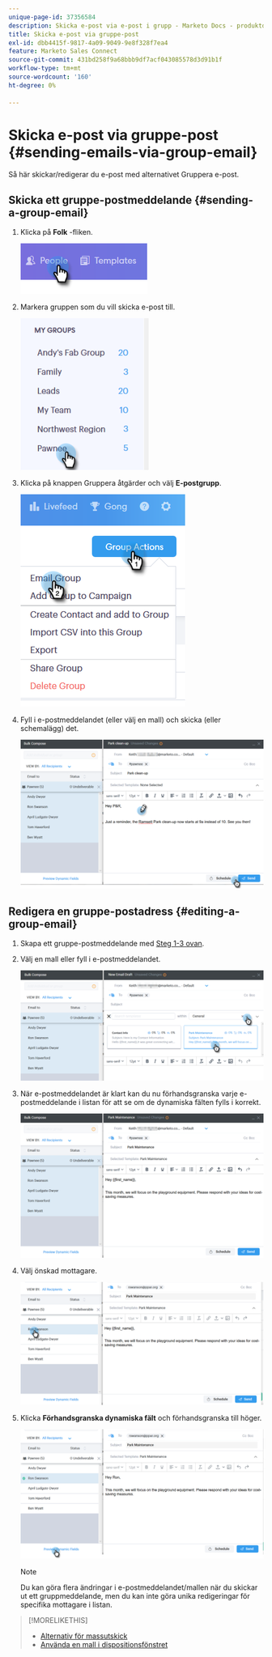 ```yaml
---
unique-page-id: 37356584
description: Skicka e-post via e-post i grupp - Marketo Docs - produktdokumentation
title: Skicka e-post via gruppe-post
exl-id: dbb4415f-9817-4a09-9049-9e8f328f7ea4
feature: Marketo Sales Connect
source-git-commit: 431bd258f9a68bbb9df7acf043085578d3d91b1f
workflow-type: tm+mt
source-wordcount: '160'
ht-degree: 0%

---
```


# Skicka e-post via gruppe-post {#sending-emails-via-group-email}

Så här skickar/redigerar du e-post med alternativet Gruppera e-post.

## Skicka ett gruppe-postmeddelande {#sending-a-group-email}

1. Klicka på **Folk** -fliken.

   ![](assets/one-3.png)

1. Markera gruppen som du vill skicka e-post till.

   ![](assets/two-3.png)

1. Klicka på knappen Gruppera åtgärder och välj **E-postgrupp**.

   ![](assets/three-3.png)

1. Fyll i e-postmeddelandet (eller välj en mall) och skicka (eller schemalägg) det.

   ![](assets/four-3.png)

## Redigera en gruppe-postadress {#editing-a-group-email}

1. Skapa ett gruppe-postmeddelande med [Steg 1-3 ovan](#sending-a-group-email).

1. Välj en mall eller fyll i e-postmeddelandet.

   ![](assets/edit-two.png)

1. När e-postmeddelandet är klart kan du nu förhandsgranska varje e-postmeddelande i listan för att se om de dynamiska fälten fylls i korrekt.

   ![](assets/edit-three.png)

1. Välj önskad mottagare.

   ![](assets/edit-four.png)

1. Klicka **Förhandsgranska dynamiska fält** och förhandsgranska till höger.

   ![](assets/edit-five.png)

   >[!NOTE]
   >
   >Du kan göra flera ändringar i e-postmeddelandet/mallen när du skickar ut ett gruppmeddelande, men du kan inte göra unika redigeringar för specifika mottagare i listan.

>[!MORELIKETHIS]
>
>* [Alternativ för massutskick](/help/marketo/product-docs/marketo-sales-connect/email/using-the-compose-window/bulk-sending-options.md)
>* [Använda en mall i dispositionsfönstret](/help/marketo/product-docs/marketo-sales-connect/email/using-the-compose-window/using-a-template-in-the-compose-window.md)
